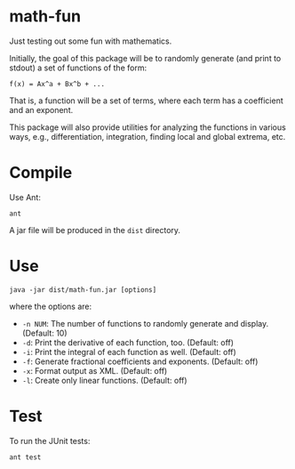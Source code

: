 math-fun
========

Just testing out some fun with mathematics.

Initially, the goal of this package will be to randomly generate (and print to stdout) a set of
functions of the form:

```
f(x) = Ax^a + Bx^b + ...
```

That is, a function will be a set of terms, where each term has a coefficient
and an exponent.

This package will also provide utilities for analyzing the functions in various
ways, e.g., differentiation, integration, finding local and global extrema, etc.

Compile
=======

Use Ant:

```
ant
```

A jar file will be produced in the `dist` directory.


Use
===

```
java -jar dist/math-fun.jar [options]
```

where the options are:
- `-n NUM`: The number of functions to randomly generate and display. (Default: 10)
- `-d`: Print the derivative of each function, too. (Default: off)
- `-i`: Print the integral of each function as well. (Default: off)
- `-f`: Generate fractional coefficients and exponents. (Default: off)
- `-x`: Format output as XML. (Default: off)
- `-l`: Create only linear functions. (Default: off)




Test
====

To run the JUnit tests:

```
ant test
```


